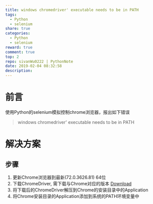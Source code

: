 ```yaml
---
title: windows chromedriver' executable needs to be in PATH
tags:
  - Python
  - selenium
share: true
categories:
  - Python
  - selenium
reward: true
comment: true
top: 2
repo: sivanWu0222 | PythonNote
date: 2019-02-04 08:32:58
description:
---
```


# 前言
使用Python的selenium模拟控制chrome浏览器，报出如下错误
> windows chromedriver' executable needs to be in PATH

# 解决方案

## 步骤
1. 更新Chrome浏览器到最新(72.0.3626.81) 64位
2. 下载ChromeDriver, 需下载与Chrome对应的版本
[Download](https://npm.taobao.org/mirrors/chromedriver/)
3. 将下载后的ChromeDriver解压到Chrome的安装目录中的Application
4. 将Chrome安装目录的Application添加到系统的PATH环境变量中

<!--more-->